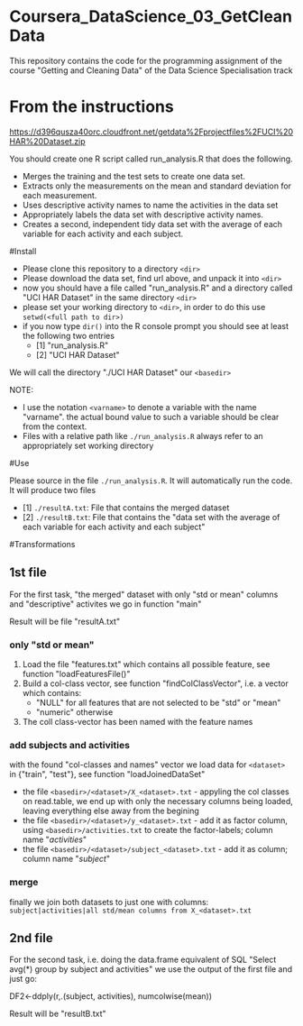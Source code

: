 Coursera_DataScience_03_GetCleanData
====================================

This repository contains the code for the programming assignment of the course
"Getting and Cleaning Data" of the Data Science Specialisation track

From the instructions
=====================
https://d396qusza40orc.cloudfront.net/getdata%2Fprojectfiles%2FUCI%20HAR%20Dataset.zip

You should create one R script called run_analysis.R that does the following. 

* Merges the training and the test sets to create one data set.
* Extracts only the measurements on the mean and standard deviation for each measurement. 
* Uses descriptive activity names to name the activities in the data set
* Appropriately labels the data set with descriptive activity names. 
* Creates a second, independent tidy data set with the average of each variable for each activity and each subject. 

#Install
* Please clone this repository to a directory `<dir>`
* Please download the data set, find url above, and unpack it into `<dir>`
* now you should have a file called "run_analysis.R" and a directory called "UCI HAR Dataset" in the same directory `<dir>`
* please set your working directory to `<dir>`, in order to do this use `setwd(<full path to dir>)`
* if you now type `dir()` into the R console prompt you should see at least the following two entries
	- [1] "run_analysis.R"                                                                           
	- [2] "UCI HAR Dataset"                                                                          

We will call the directory "./UCI HAR Dataset" our `<basedir>`

NOTE: 
* I use the notation `<varname>` to denote a variable with the name "varname". the actual bound value to such a  variable should be clear from the context. 
* Files with a relative path like `./run_analysis.R` always refer to an appropriately set working directory 
    
#Use

Please source in the file `./run_analysis.R`. It will automatically run the code.
It will produce two files

* [1] `./resultA.txt`: File that contains the merged dataset                                                                              
* [2] `./resultB.txt`: File that contains the "data set with the average of each variable for each activity and each subject" 

#Transformations
## 1st file
For the first task, "the merged" dataset with only "std or mean" columns and "descriptive" activites we go in function "main"

Result will be file "resultA.txt"

### only "std or mean" 
1. Load the file "features.txt" which contains all possible feature, see function "loadFeaturesFile()"
2. Build a col-class vector, see function "findColClassVector", i.e. a vector which contains: 
    * "NULL" for all features that are not selected to be "std" or "mean"
	* "numeric" otherwise 
3. The coll class-vector has been named with the feature names

### add subjects and activities
with the found "col-classes and names" vector we load data for `<dataset>` in {"train", "test"}, see function "loadJoinedDataSet"

* the file `<basedir>/<dataset>/X_<dataset>.txt` - appyling the col classes on read.table, we end up with only the necessary columns being loaded, leaving everything else away from the begining
* the file `<basedir>/<dataset>/y_<dataset>.txt` - add it as factor column, using `<basedir>/activities.txt` to create the factor-labels; column name "_activities_"
* the file `<basedir>/<dataset>/subject_<dataset>.txt` - add it as column; column name "_subject_"

### merge
finally we join both datasets to just one with columns: `subject|activities|all std/mean columns from X_<dataset>.txt`

## 2nd file
For the second task, i.e. doing the data.frame equivalent of SQL "Select avg(*) group by subject and activities" we use the output of the first file and just go:

DF2<-ddply(r,.(subject, activities), numcolwise(mean))   

Result will be "resultB.txt"
